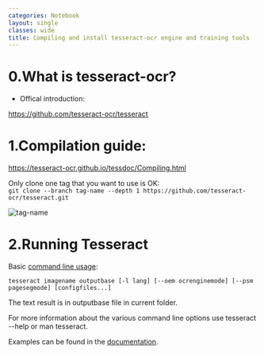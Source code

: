 ```yaml
---
categories: Notebook
layout: single
classes: wide
title: Compiling and install tesseract-ocr engine and training tools
---
```


# 0.What is tesseract-ocr?

- Offical introduction:

<https://github.com/tesseract-ocr/tesseract>

# 1.Compilation guide:

<https://tesseract-ocr.github.io/tessdoc/Compiling.html>

Only clone one tag that you want to use is OK:  
`git clone --branch tag-name --depth 1 https://github.com/tesseract-ocr/tesseract.git`

![tag-name](https://pengfei-zheng.github.io/assets/images/notebook/tag-name.png)  

# 2.Running Tesseract

Basic [command line usage](https://tesseract-ocr.github.io/tessdoc/Command-Line-Usage.html):  

`tesseract imagename outputbase [-l lang] [--oem ocrenginemode] [--psm pagesegmode] [configfiles...]`

The text result is in outputbase file in current folder.  

For more information about the various command line options use tesseract --help or man tesseract.

Examples can be found in the [documentation](https://tesseract-ocr.github.io/tessdoc/Command-Line-Usage.html#simplest-invocation-to-ocr-an-image).
